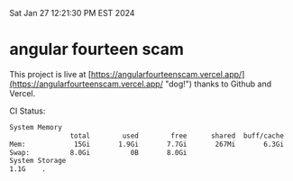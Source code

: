 Sat Jan 27 12:21:30 PM EST 2024

# angular fourteen scam


This project is live at [https://angularfourteenscam.vercel.app/](https://angularfourteenscam.vercel.app/ "dog!") thanks to Github and Vercel.

CI Status: 

```bash
System Memory
               total        used        free      shared  buff/cache   available
Mem:            15Gi       1.9Gi       7.7Gi       267Mi       6.3Gi        13Gi
Swap:          8.0Gi          0B       8.0Gi
System Storage
1.1G	.
```
```bash
